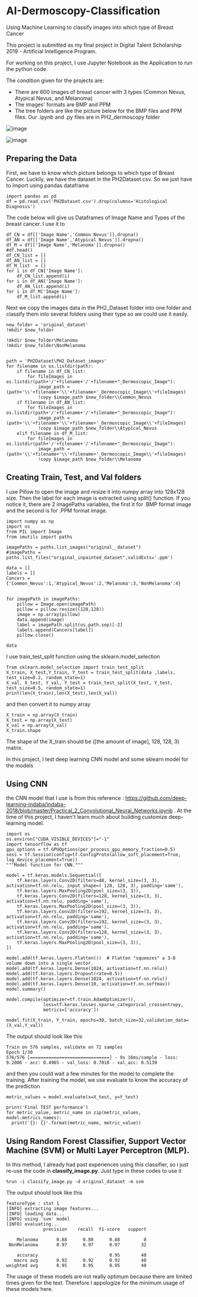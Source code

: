 # AI-Dermoscopy-Classification
Using Machine Learning to classify images into which type of Breast Cancer 

This project is submitted as my final project in Digital Talent Scholarship 2019 - Artificial Intelligence Program.

For working on this project, I use Jupyter Notebook as the Application to run the python code.

The condition given for the projects are:
  - There are 600 images of breast cancer with 3 types (Common Nevus, Atypical Nevus, and Melanoma)
  - The images' formats are BMP and PPM
  - The tree folders are like the picture below for the BMP files and PPM files. Our .ipynb and .py files are in PH2_dermoscopy folder

![image](https://user-images.githubusercontent.com/18510738/63907955-96066100-ca47-11e9-8eff-c437ad9f7335.png)

![image](https://user-images.githubusercontent.com/18510738/63908035-d4038500-ca47-11e9-9589-29591a512a8b.png)

## Preparing the Data

First, we have to know which picture belongs to which type of Breast Cancer. Luckily, we have the dataset in the PH2Dataset.csv. So we just have to import using pandas dataframe
```
import pandas as pd
df = pd.read_csv('PH2Dataset.csv').drop(columns='Histological Diagnosis')
```
The code below will give us Dataframes of Image Name and Types of the breast cancer. I use it to 
```
df_CN = df[['Image Name','Common Nevus']].dropna()
df_AN = df[['Image Name','Atypical Nevus']].dropna()
df_M = df[['Image Name','Melanoma']].dropna()
#df.head()
df_CN_list = []
df_AN_list = []
df_M_list  = []
for i in df_CN['Image Name']:
    df_CN_list.append(i)
for i in df_AN['Image Name']:
    df_AN_list.append(i)
for i in df_M['Image Name']:
    df_M_list.append(i)
```

Next we copy the images data in the PH2_Dataset folder into one folder and classify them into several folders using their type so we could use it easily.

```
new_folder = 'original_dataset'
!mkdir $new_folder

!mkdir $new_folder\Melanoma
!mkdir $new_folder\NonMelanoma


path = 'PH2Dataset\PH2_Dataset_images'
for filename in os.listdir(path):
    if filename in df_CN_list:
        for fileImages in os.listdir(path+'/'+filename+'/'+filename+"_Dermoscopic_Image"):
            image_path = (path+'\\'+filename+'\\'+filename+'_Dermoscopic_Image\\'+fileImages)
            !copy $image_path $new_folder\\Common_Nevus
    if filename in df_AN_list:
        for fileImages in os.listdir(path+'/'+filename+'/'+filename+"_Dermoscopic_Image"):
            image_path = (path+'\\'+filename+'\\'+filename+'_Dermoscopic_Image\\'+fileImages)
            !copy $image_path $new_folder\\Atypical_Nevus
    elif filename in df_M_list: 
        for fileImages in os.listdir(path+'/'+filename+'/'+filename+"_Dermoscopic_Image"):
            image_path = (path+'\\'+filename+'\\'+filename+'_Dermoscopic_Image\\'+fileImages) 
            !copy $image_path $new_folder\\Melanoma
``` 
## Creating Train, Test, and Val folders

I use Pillow to open the image and resize it into numpy array into 128x128 size. Then the label for each image is extracted using split() function. If you notice it, there are 2 imagePaths variables, the first it for .BMP format image and the second is for .PPM format image.
```
import numpy as np
import os
from PIL import Image
from imutils import paths

imagePaths = paths.list_images("original__dataset")
#imagePaths = paths.list_files("original_inpainted_dataset",validExts='.ppm')

data = []
labels = []
Cancers = {'Common_Nevus':1,'Atypical_Nevus':2,'Melanoma':3,'NonMelanoma':4}


for imagePath in imagePaths:
    pillow = Image.open(imagePath)
    pillow = pillow.resize((128,128))
    image = np.array(pillow)
    data.append(image)
    label = imagePath.split(os.path.sep)[-2]
    labels.append(Cancers[label])
    pillow.close()

data
```
I use train_test_split function using the sklearn.model_selection
```
from sklearn.model_selection import train_test_split
X_train, X_test,Y_train, Y_test = train_test_split(data ,labels, test_size=0.2, random_state=1)
X_val, X_test, Y_val, Y_test = train_test_split(X_test, Y_test, test_size=0.5, random_state=1)
print(len(X_train),len(X_test),len(X_val))
```
and then convert it to numpy array
```
X_train = np.array(X_train)
X_test = np.array(X_test)
X_val = np.array(X_val)
X_train.shape
```

The shape of the X_train should be ([the amount of image], 128, 128, 3) matrix.

In this project, I test deep learning CNN model and some sklearn model for the models

## Using CNN
the CNN model that I use is from this reference : https://github.com/deep-learning-indaba/indaba-2018/blob/master/Practical_2_Convolutional_Neural_Networks.ipynb . At the time of this project, I haven't learn much about building customize deep-learning model.
```
import os
os.environ["CUDA_VISIBLE_DEVICES"]="-1"   
import tensorflow as tf
gpu_options = tf.GPUOptions(per_process_gpu_memory_fraction=0.5)
sess = tf.Session(config=tf.ConfigProto(allow_soft_placement=True, log_device_placement=True))
"""Model function for CNN."""

model = tf.keras.models.Sequential([
    tf.keras.layers.Conv2D(filters=48, kernel_size=(3, 3), activation=tf.nn.relu, input_shape=( 128, 128, 3), padding='same'),
    tf.keras.layers.MaxPooling2D(pool_size=(3, 3)),
    tf.keras.layers.Conv2D(filters=128, kernel_size=(3, 3), activation=tf.nn.relu, padding='same'),
    tf.keras.layers.MaxPooling2D(pool_size=(3, 3)),
    tf.keras.layers.Conv2D(filters=192, kernel_size=(3, 3), activation=tf.nn.relu, padding='same'),
    tf.keras.layers.Conv2D(filters=192, kernel_size=(3, 3), activation=tf.nn.relu, padding='same'),
    tf.keras.layers.Conv2D(filters=128, kernel_size=(3, 3), activation=tf.nn.relu, padding='same'),
    tf.keras.layers.MaxPooling2D(pool_size=(3, 3)),
])

model.add(tf.keras.layers.Flatten())  # Flatten "squeezes" a 3-D volume down into a single vector.
model.add(tf.keras.layers.Dense(1024, activation=tf.nn.relu))
model.add(tf.keras.layers.Dropout(rate=0.5))
model.add(tf.keras.layers.Dense(1024, activation=tf.nn.relu))
model.add(tf.keras.layers.Dense(10, activation=tf.nn.softmax))
model.summary()
```

```
model.compile(optimizer=tf.train.AdamOptimizer(),
              loss=tf.keras.losses.sparse_categorical_crossentropy,
              metrics=['accuracy'])

model.fit(X_train, Y_train, epochs=30, batch_size=32,validation_data=(X_val,Y_val))
```
The output should look like this
```
Train on 576 samples, validate on 72 samples
Epoch 1/30
576/576 [==============================] - 9s 16ms/sample - loss: 9.2006 - acc: 0.4965 - val_loss: 0.7010 - val_acc: 0.5139
```
and then you could wait a few minutes for the model to complete the training. 
After training the model, we use evaluate to know the accuracy of the prediction
```
metric_values = model.evaluate(x=X_test, y=Y_test)

print('Final TEST performance')
for metric_value, metric_name in zip(metric_values, model.metrics_names):
  print('{}: {}'.format(metric_name, metric_value))
```

## Using Random Forest Classifier, Support Vector Machine (SVM) or Multi Layer Perceptron (MLP).
In this method, I already had past experiences using this classifier, so i just re-use the code in **classify_image.py**. Just type in these codes to use it
```
%run -i classify_image.py -d original_dataset -m svm
```
The output should look like this
```
featureType : stat 1
[INFO] extracting image features...
[INFO] loading data...
[INFO] using 'svm' model
[INFO] evaluating...
              precision    recall  f1-score   support

    Melanoma       0.88      0.88      0.88         8
 NonMelanoma       0.97      0.97      0.97        32

    accuracy                           0.95        40
   macro avg       0.92      0.92      0.92        40
weighted avg       0.95      0.95      0.95        40
```
The usage of these models are not really optimum because there are limited times given for the test. Therefore I appologize for the minimum usage of these models here.

